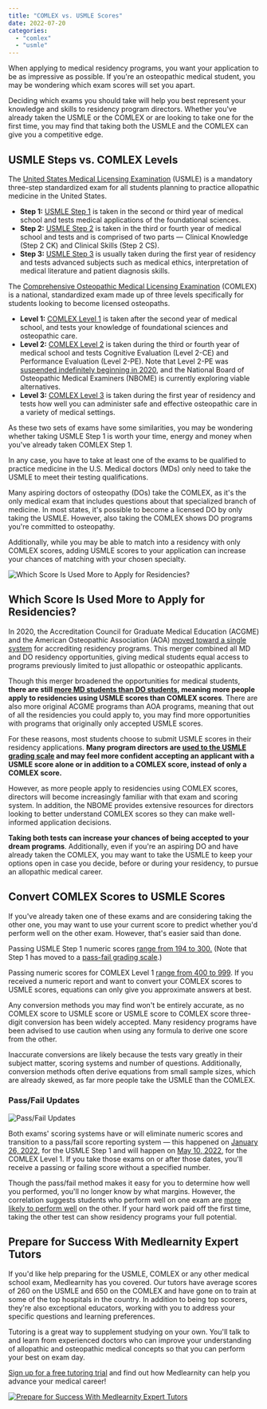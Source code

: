 ```yaml
---
title: "COMLEX vs. USMLE Scores"
date: 2022-07-20
categories: 
  - "comlex"
  - "usmle"
---
```


When applying to medical residency programs, you want your application to be as impressive as possible. If you're an osteopathic medical student, you may be wondering which exam scores will set you apart.

Deciding which exams you should take will help you best represent your knowledge and skills to residency program directors. Whether you've already taken the USMLE or the COMLEX or are looking to take one for the first time, you may find that taking both the USMLE and the COMLEX can give you a competitive edge.

## USMLE Steps vs. COMLEX Levels

The [United States Medical Licensing Examination](https://www.medlearnity.com/usmle-eligibility-and-requirements/) (USMLE) is a mandatory three-step standardized exam for all students planning to practice allopathic medicine in the United States.

- **Step 1:** [USMLE Step 1](https://www.medlearnity.com/usmle-tutoring-step-1/) is taken in the second or third year of medical school and tests medical applications of the foundational sciences.
- **Step 2:** [USMLE Step 2](https://www.medlearnity.com/step-2ck-usmle/) is taken in the third or fourth year of medical school and tests and is comprised of two parts — Clinical Knowledge (Step 2 CK) and Clinical Skills (Step 2 CS).
- **Step 3:** [USMLE Step 3](https://www.medlearnity.com/usmle-step-3/) is usually taken during the first year of residency and tests advanced subjects such as medical ethics, interpretation of medical literature and patient diagnosis skills.

The [Comprehensive Osteopathic Medical Licensing Examination](https://www.medlearnity.com/comlex-usa-exam/) (COMLEX) is a national, standardized exam made up of three levels specifically for students looking to become licensed osteopaths.

- **Level 1:** [COMLEX Level 1](https://www.medlearnity.com/comlex-1/) is taken after the second year of medical school, and tests your knowledge of foundational sciences and osteopathic care.
- **Level 2:** [COMLEX Level 2](https://www.medlearnity.com/level-2-ce-and-pe/) is taken during the third or fourth year of medical school and tests Cognitive Evaluation (Level 2-CE) and Performance Evaluation (Level 2-PE). Note that Level 2-PE was [suspended indefinitely beginning in 2020](https://www.nbome.org/blogs/nbome-postpones-comlex-usa-level-2-pe-indefinitely/), and the National Board of Osteopathic Medical Examiners (NBOME) is currently exploring viable alternatives.
- **Level 3:** [COMLEX Level 3](https://www.medlearnity.com/level-3/) is taken during the first year of residency and tests how well you can administer safe and effective osteopathic care in a variety of medical settings.

As these two sets of exams have some similarities, you may be wondering whether taking USMLE Step 1 is worth your time, energy and money when you've already taken COMLEX Step 1.

In any case, you have to take at least one of the exams to be qualified to practice medicine in the U.S. Medical doctors (MDs) only need to take the USMLE to meet their testing qualifications.

Many aspiring doctors of osteopathy (DOs) take the COMLEX, as it's the only medical exam that includes questions about that specialized branch of medicine. In most states, it's possible to become a licensed DO by only taking the USMLE. However, also taking the COMLEX shows DO programs you're committed to osteopathy.

Additionally, while you may be able to match into a residency with only COMLEX scores, adding USMLE scores to your application can increase your chances of matching with your chosen specialty.

![Which Score Is Used More to Apply for Residencies?](https://www.medlearnity.com/wp-content/uploads/2022/07/01-exams-and-qualifications.png)

## Which Score Is Used More to Apply for Residencies?

In 2020, the Accreditation Council for Graduate Medical Education (ACGME) and the American Osteopathic Association (AOA) [moved toward a single system](https://www.acgme.org/globalassets/PDFs/Nasca-Community/Executive_Summary_of_the_Agreement_between_ACGME_and_AOA.pdf) for accrediting residency programs. This merger combined all MD and DO residency opportunities, giving medical students equal access to programs previously limited to just allopathic or osteopathic applicants.

Though this merger broadened the opportunities for medical students, **there are still [more MD students than DO students](https://www.aamc.org/data-reports/students-residents/interactive-data/report-residents/2021/table-b3-number-active-residents-type-medical-school-gme-specialty-and-sex), meaning more people apply to residencies using USMLE scores than COMLEX scores**. There are also more original ACGME programs than AOA programs, meaning that out of all the residencies you could apply to, you may find more opportunities with programs that originally only accepted USMLE scores.

For these reasons, most students choose to submit USMLE scores in their residency applications. **Many program directors are [used to the USMLE grading scale](https://www.nbome.org/blogs/road-to-do-licensure/myths-and-misconceptions-match-2020/) and may feel more confident accepting an applicant with a USMLE score alone or in addition to a COMLEX score, instead of only a COMLEX score.**

However, as more people apply to residencies using COMLEX scores, directors will become increasingly familiar with that exam and scoring system. In addition, the NBOME provides extensive resources for directors looking to better understand COMLEX scores so they can make well-informed application decisions.

**Taking both tests can increase your chances of being accepted to your dream programs**. Additionally, even if you're an aspiring DO and have already taken the COMLEX, you may want to take the USMLE to keep your options open in case you decide, before or during your residency, to pursue an allopathic medical career.

## Convert COMLEX Scores to USMLE Scores

If you've already taken one of these exams and are considering taking the other one, you may want to use your current score to predict whether you'd perform well on the other exam. However, that's easier said than done.

Passing USMLE Step 1 numeric scores [range from 194 to 300.](https://www.usmle.org/sites/default/files/2022-05/USMLE%20Step%20Examination%20Score%20Interpretation%20Guidelines_5_24_22_0.pdf) (Note that Step 1 has moved to a [pass-fail grading scale](https://www.medlearnity.com/usmle-step-1-pass-fail/).)

Passing numeric scores for COMLEX Level 1 [range from 400 to 999](https://www.nbome.org/assessments/comlex-usa/bulletin/scores/). If you received a numeric report and want to convert your COMLEX scores to USMLE scores, equations can only give you approximate answers at best.

Any conversion methods you may find won't be entirely accurate, as no COMLEX score to USMLE score or USMLE score to COMLEX score three-digit conversion has been widely accepted. Many residency programs have been advised to use caution when using any formula to derive one score from the other.

Inaccurate conversions are likely because the tests vary greatly in their subject matter, scoring systems and number of questions. Additionally, conversion methods often derive equations from small sample sizes, which are already skewed, as far more people take the USMLE than the COMLEX.

### Pass/Fail Updates

![Pass/Fail Updates](https://www.medlearnity.com/wp-content/uploads/2022/07/02-scoring-systems-transition.png)

Both exams' scoring systems have or will eliminate numeric scores and transition to a pass/fail score reporting system — this happened on [January 26, 2022](https://www.usmle.org/usmle-step-1-transition-passfail-only-score-reporting), for the USMLE Step 1 and will happen on [May 10, 2022](https://www.nbome.org/news/comlex-usa-level-1-to-eliminate-numeric-scores/), for the COMLEX Level 1. If you take those exams on or after those dates, you'll receive a passing or failing score without a specified number.

Though the pass/fail method makes it easy for you to determine how well you performed, you'll no longer know by what margins. However, the correlation suggests students who perform well on one exam are [more likely to perform well](https://meridian.allenpress.com/jgme/article/14/1/53/477652/A-Concordance-Study-of-COMLEX-USA-and-USMLE-Scores) on the other. If your hard work paid off the first time, taking the other test can show residency programs your full potential.

## Prepare for Success With Medlearnity Expert Tutors

If you'd like help preparing for the USMLE, COMLEX or any other medical school exam, Medlearnity has you covered. Our tutors have average scores of 260 on the USMLE and 650 on the COMLEX and have gone on to train at some of the top hospitals in the country. In addition to being top scorers, they're also exceptional educators, working with you to address your specific questions and learning preferences.

Tutoring is a great way to supplement studying on your own. You'll talk to and learn from experienced doctors who can improve your understanding of allopathic and osteopathic medical concepts so that you can perform your best on exam day.

[Sign up for a free tutoring trial](https://www.medlearnity.com/start-here/) and find out how Medlearnity can help you advance your medical career!

[![Prepare for Success With Medlearnity Expert Tutors](https://www.medlearnity.com/wp-content/uploads/2022/07/03-sign-up-for-free-tutoring.png)](https://www.medlearnity.com/start-here/)
